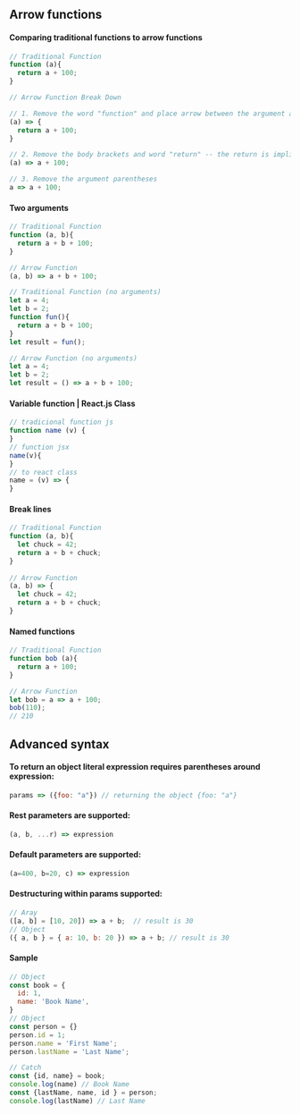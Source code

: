 
## Arrow functions

#### Comparing traditional functions to arrow functions

```js
// Traditional Function
function (a){
  return a + 100;
}

// Arrow Function Break Down

// 1. Remove the word "function" and place arrow between the argument and opening body bracket
(a) => {
  return a + 100;
}

// 2. Remove the body brackets and word "return" -- the return is implied.
(a) => a + 100;

// 3. Remove the argument parentheses
a => a + 100;
```

#### Two arguments

```js
// Traditional Function
function (a, b){
  return a + b + 100;
}

// Arrow Function
(a, b) => a + b + 100;

// Traditional Function (no arguments)
let a = 4;
let b = 2;
function fun(){ 
  return a + b + 100;
}
let result = fun(); 

// Arrow Function (no arguments)
let a = 4;
let b = 2;
let result = () => a + b + 100;
```

#### Variable function | React.js Class

```js
// tradicional function js
function name (v) {
}
// function jsx
name(v){
}
// to react class 
name = (v) => {
}
```

#### Break lines

```js
// Traditional Function
function (a, b){
  let chuck = 42;
  return a + b + chuck;
}
 
// Arrow Function
(a, b) => {
  let chuck = 42;
  return a + b + chuck;
}
```

#### Named functions

```js
// Traditional Function
function bob (a){
  return a + 100;
}

// Arrow Function
let bob = a => a + 100;
bob(110);
// 210
```

## Advanced syntax

#### To return an object literal expression requires parentheses around expression:

```js
params => ({foo: "a"}) // returning the object {foo: "a"}
```

#### Rest parameters are supported:

```js
(a, b, ...r) => expression
```

#### Default parameters are supported:

```js
(a=400, b=20, c) => expression
```

#### Destructuring within params supported:

```js
// Aray
([a, b] = [10, 20]) => a + b;  // result is 30
// Object
({ a, b } = { a: 10, b: 20 }) => a + b; // result is 30
```

#### Sample

```js
// Object
const book = {
  id: 1,
  name: 'Book Name',
} 
// Object
const person = {}
person.id = 1;
person.name = 'First Name';
person.lastName = 'Last Name';

// Catch 
const {id, name} = book;
console.log(name) // Book Name
const {lastName, name, id } = person;
console.log(lastName) // Last Name
```
